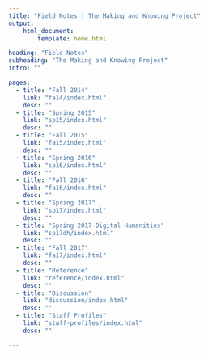 ```yaml
---
title: "Field Notes | The Making and Knowing Project"
output:
    html_document:
        template: home.html

heading: "Field Notes"
subheading: "The Making and Knowing Project"
intro: ""

pages:
  - title: "Fall 2014"
    link: "fa14/index.html"
    desc: ""
  - title: "Spring 2015"
    link: "sp15/index.html"
    desc: ""
  - title: "Fall 2015"
    link: "fa15/index.html"
    desc: ""
  - title: "Spring 2016"
    link: "sp16/index.html"
    desc: ""
  - title: "Fall 2016"
    link: "fa16/index.html"
    desc: ""
  - title: "Spring 2017"
    link: "sp17/index.html"
    desc: ""
  - title: "Spring 2017 Digital Humanities"
    link: "sp17dh/index.html"
    desc: ""
  - title: "Fall 2017"
    link: "fa17/index.html"
    desc: ""
  - title: "Reference"
    link: "reference/index.html"
    desc: ""
  - title: "Discussion"
    link: "discussion/index.html"
    desc: ""
  - title: "Staff Profiles"
    link: "staff-profiles/index.html"
    desc: ""

---
```

